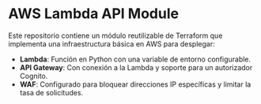 # AWS Lambda API Module

Este repositorio contiene un módulo reutilizable de Terraform que implementa una infraestructura básica en AWS para desplegar:

- **Lambda**: Función en Python con una variable de entorno configurable.
- **API Gateway**: Con conexión a la Lambda y soporte para un autorizador Cognito.
- **WAF**: Configurado para bloquear direcciones IP específicas y limitar la tasa de solicitudes.